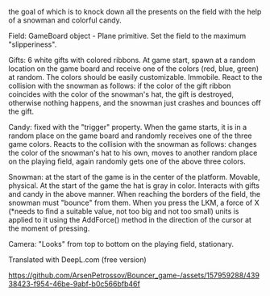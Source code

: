 the goal of which is to knock down all the presents on the field with the help of a snowman and colorful candy.

Field: GameBoard object - Plane primitive. Set the field to the maximum "slipperiness".

Gifts: 6 white gifts with colored ribbons. At game start, spawn at a random location on the game board and receive one of the colors (red, blue, green) at random. The colors should be easily customizable.
Immobile. React to the collision with the snowman as follows: if the color of the gift ribbon coincides with the color of the snowman's hat, the gift is destroyed, otherwise nothing happens, and the snowman just crashes and bounces off the gift.

Candy: fixed with the "trigger" property. When the game starts, it is in a random place on the game board and randomly receives one of the three game colors. Reacts to the collision with the snowman as follows: changes the color of the snowman's hat to his own, moves to another random place on the playing field, again randomly gets one of the above three colors.

Snowman: at the start of the game is in the center of the platform. Movable, physical. At the start of the game the hat is gray in color. Interacts with gifts and candy in the above manner. When reaching the borders of the field, the snowman must "bounce" from them. When you press the LKM, a force of X (*needs to find a suitable value, not too big and not too small) units is applied to it using the AddForce() method in the direction of the cursor at the moment of pressing.

Camera: "Looks" from top to bottom on the playing field, stationary.

Translated with DeepL.com (free version)



https://github.com/ArsenPetrossov/Bouncer_game-/assets/157959288/43938423-f954-46be-9abf-b0c566bfb46f

